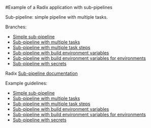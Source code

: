 #Example of a Radix application with sub-pipelines

Sub-pipeline: simple pipeline with multiple tasks.

Branches:
* [Simple sub-pipeline](https://github.com/equinor/radix-sub-pipeline-example/tree/simple-pipeline)
* [Sub-pipeline with multiple tasks](https://github.com/equinor/radix-sub-pipeline-example/tree/pipeline-with-multiple-tasks)
* [Sub-pipeline with multiple task steps](https://github.com/equinor/radix-sub-pipeline-example/tree/pipeline-with-multiple-task-steps)
* [Sub-pipeline with build environment variables](https://github.com/equinor/radix-sub-pipeline-example/tree/pipeline-example-with-env-vars)
* [Sub-pipeline with build environment variables for environments](https://github.com/equinor/radix-sub-pipeline-example/tree/pipeline-example-with-env-vars-for-envs)
* [Sub-pipeline with secrets](https://github.com/equinor/radix-sub-pipeline-example/tree/pipeline-example-with-secrets)

Radix [Sub-pipeline documentation](https://www.radix.equinor.com/guides/sub-pipeline/#configure-sub-pipeline)

Example guidelines:
* [Simple sub-pipeline](https://www.radix.equinor.com/guides/sub-pipeline/example-simple-pipeline.html)
* [Sub-pipeline with multiple tasks](https://www.radix.equinor.com/guides/sub-pipeline/example-pipeline-with-multiple-tasks.html)
* [Sub-pipeline with multiple task steps](https://www.radix.equinor.com/guides/sub-pipeline/example-pipeline-with-multiple-task-steps.html)
* [Sub-pipeline with build environment variables](https://www.radix.equinor.com/guides/sub-pipeline/example-pipeline-with-env-vars.html)
* [Sub-pipeline with build environment variables for environments](https://www.radix.equinor.com/guides/sub-pipeline/example-pipeline-with-env-vars-for-envs.html)
* [Sub-pipeline with secrets](https://www.radix.equinor.com/guides/sub-pipeline/example-pipeline-with-build-secrets.html)
